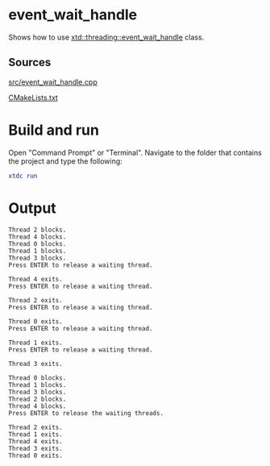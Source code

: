 # event_wait_handle

Shows how to use [xtd::threading::event_wait_handle](https://gammasoft71.github.io/xtd/reference_guides/latest/classxtd_1_1threading_1_1event__wait__handle.html) class.

## Sources

[src/event_wait_handle.cpp](src/event_wait_handle.cpp)

[CMakeLists.txt](CMakeLists.txt)

# Build and run

Open "Command Prompt" or "Terminal". Navigate to the folder that contains the project and type the following:

```cmake
xtdc run
```

# Output

```
Thread 2 blocks.
Thread 4 blocks.
Thread 0 blocks.
Thread 1 blocks.
Thread 3 blocks.
Press ENTER to release a waiting thread.

Thread 4 exits.
Press ENTER to release a waiting thread.

Thread 2 exits.
Press ENTER to release a waiting thread.

Thread 0 exits.
Press ENTER to release a waiting thread.

Thread 1 exits.
Press ENTER to release a waiting thread.

Thread 3 exits.

Thread 0 blocks.
Thread 1 blocks.
Thread 3 blocks.
Thread 2 blocks.
Thread 4 blocks.
Press ENTER to release the waiting threads.

Thread 2 exits.
Thread 1 exits.
Thread 4 exits.
Thread 3 exits.
Thread 0 exits.
```
